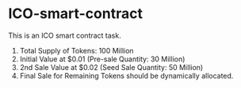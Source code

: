 # ICO-smart-contract
This is an ICO smart contract task.

1) Total Supply of Tokens: 100 Million 
2) Initial Value at $0.01 (Pre-sale Quantity: 30 Million) 
3) 2nd Sale Value at $0.02 (Seed Sale Quantity: 50 Million) 
4) Final Sale for Remaining Tokens should be dynamically allocated.
